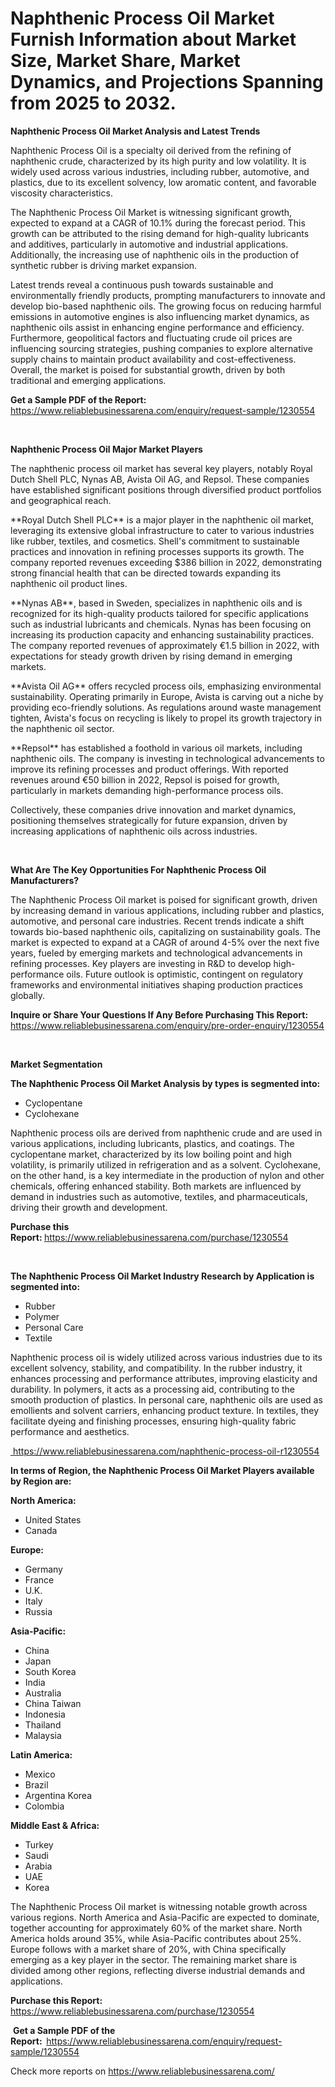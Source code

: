 <p><h1>Naphthenic Process Oil Market Furnish Information about Market Size, Market Share, Market Dynamics, and Projections Spanning from 2025 to 2032.</h1></p><p><strong>Naphthenic Process Oil Market Analysis and Latest Trends</strong></p>
<p><p>Naphthenic Process Oil is a specialty oil derived from the refining of naphthenic crude, characterized by its high purity and low volatility. It is widely used across various industries, including rubber, automotive, and plastics, due to its excellent solvency, low aromatic content, and favorable viscosity characteristics. </p><p>The Naphthenic Process Oil Market is witnessing significant growth, expected to expand at a CAGR of 10.1% during the forecast period. This growth can be attributed to the rising demand for high-quality lubricants and additives, particularly in automotive and industrial applications. Additionally, the increasing use of naphthenic oils in the production of synthetic rubber is driving market expansion. </p><p>Latest trends reveal a continuous push towards sustainable and environmentally friendly products, prompting manufacturers to innovate and develop bio-based naphthenic oils. The growing focus on reducing harmful emissions in automotive engines is also influencing market dynamics, as naphthenic oils assist in enhancing engine performance and efficiency. Furthermore, geopolitical factors and fluctuating crude oil prices are influencing sourcing strategies, pushing companies to explore alternative supply chains to maintain product availability and cost-effectiveness. Overall, the market is poised for substantial growth, driven by both traditional and emerging applications.</p></p>
<p><strong>Get a Sample PDF of the Report:&nbsp;</strong> <a href="https://www.reliablebusinessarena.com/enquiry/request-sample/1230554?utm_campaign=3021&utm_medium=2&utm_source=Github&utm_content=ia&utm_term=01042025&utm_id=naphthenic-process-oil">https://www.reliablebusinessarena.com/enquiry/request-sample/1230554</a></p>
<p>&nbsp;</p>
<p><strong>Naphthenic Process Oil Major Market Players</strong></p>
<p><p>The naphthenic process oil market has several key players, notably Royal Dutch Shell PLC, Nynas AB, Avista Oil AG, and Repsol. These companies have established significant positions through diversified product portfolios and geographical reach.</p><p>**Royal Dutch Shell PLC** is a major player in the naphthenic oil market, leveraging its extensive global infrastructure to cater to various industries like rubber, textiles, and cosmetics. Shell's commitment to sustainable practices and innovation in refining processes supports its growth. The company reported revenues exceeding $386 billion in 2022, demonstrating strong financial health that can be directed towards expanding its naphthenic oil product lines.</p><p>**Nynas AB**, based in Sweden, specializes in naphthenic oils and is recognized for its high-quality products tailored for specific applications such as industrial lubricants and chemicals. Nynas has been focusing on increasing its production capacity and enhancing sustainability practices. The company reported revenues of approximately €1.5 billion in 2022, with expectations for steady growth driven by rising demand in emerging markets.</p><p>**Avista Oil AG** offers recycled process oils, emphasizing environmental sustainability. Operating primarily in Europe, Avista is carving out a niche by providing eco-friendly solutions. As regulations around waste management tighten, Avista's focus on recycling is likely to propel its growth trajectory in the naphthenic oil sector.</p><p>**Repsol** has established a foothold in various oil markets, including naphthenic oils. The company is investing in technological advancements to improve its refining processes and product offerings. With reported revenues around €50 billion in 2022, Repsol is poised for growth, particularly in markets demanding high-performance process oils.</p><p>Collectively, these companies drive innovation and market dynamics, positioning themselves strategically for future expansion, driven by increasing applications of naphthenic oils across industries.</p></p>
<p>&nbsp;</p>
<p><strong>What Are The Key Opportunities For Naphthenic Process Oil Manufacturers?</strong></p>
<p><p>The Naphthenic Process Oil market is poised for significant growth, driven by increasing demand in various applications, including rubber and plastics, automotive, and personal care industries. Recent trends indicate a shift towards bio-based naphthenic oils, capitalizing on sustainability goals. The market is expected to expand at a CAGR of around 4-5% over the next five years, fueled by emerging markets and technological advancements in refining processes. Key players are investing in R&D to develop high-performance oils. Future outlook is optimistic, contingent on regulatory frameworks and environmental initiatives shaping production practices globally.</p></p>
<p><strong>Inquire or Share Your Questions If Any Before Purchasing This Report:</strong> <a href="https://www.reliablebusinessarena.com/enquiry/pre-order-enquiry/1230554?utm_campaign=3021&utm_medium=2&utm_source=Github&utm_content=ia&utm_term=01042025&utm_id=naphthenic-process-oil">https://www.reliablebusinessarena.com/enquiry/pre-order-enquiry/1230554</a></p>
<p>&nbsp;</p>
<p><strong>Market Segmentation</strong></p>
<p><strong>The Naphthenic Process Oil Market Analysis by types is segmented into:</strong></p>
<p><ul><li>Cyclopentane</li><li>Cyclohexane</li></ul></p>
<p><p>Naphthenic process oils are derived from naphthenic crude and are used in various applications, including lubricants, plastics, and coatings. The cyclopentane market, characterized by its low boiling point and high volatility, is primarily utilized in refrigeration and as a solvent. Cyclohexane, on the other hand, is a key intermediate in the production of nylon and other chemicals, offering enhanced stability. Both markets are influenced by demand in industries such as automotive, textiles, and pharmaceuticals, driving their growth and development.</p></p>
<p><strong>Purchase this Report:&nbsp;</strong><a href="https://www.reliablebusinessarena.com/purchase/1230554?utm_campaign=3021&utm_medium=2&utm_source=Github&utm_content=ia&utm_term=01042025&utm_id=naphthenic-process-oil">https://www.reliablebusinessarena.com/purchase/1230554</a></p>
<p>&nbsp;</p>
<p><strong>The Naphthenic Process Oil Market Industry Research by Application is segmented into:</strong></p>
<p><ul><li>Rubber</li><li>Polymer</li><li>Personal Care</li><li>Textile</li></ul></p>
<p><p>Naphthenic process oil is widely utilized across various industries due to its excellent solvency, stability, and compatibility. In the rubber industry, it enhances processing and performance attributes, improving elasticity and durability. In polymers, it acts as a processing aid, contributing to the smooth production of plastics. In personal care, naphthenic oils are used as emollients and solvent carriers, enhancing product texture. In textiles, they facilitate dyeing and finishing processes, ensuring high-quality fabric performance and aesthetics.</p></p>
<p><a href="https://www.reliablebusinessarena.com/naphthenic-process-oil-r1230554?utm_campaign=3021&utm_medium=2&utm_source=Github&utm_content=ia&utm_term=01042025&utm_id=naphthenic-process-oil">&nbsp;https://www.reliablebusinessarena.com/naphthenic-process-oil-r1230554</a></p>
<p><strong>In terms of Region, the Naphthenic Process Oil Market Players available by Region are:</strong></p>
<p>
    <p> <strong> North America: </strong>
        <ul>
            <li>United States</li>
            <li>Canada</li>
        </ul>
        </p> 
    <p> <strong> Europe: </strong>
        <ul>
            <li>Germany</li>
            <li>France</li>
            <li>U.K.</li>
            <li>Italy</li>
            <li>Russia</li>
        </ul>
        </p> 
    <p> <strong> Asia-Pacific: </strong>
        <ul>
            <li>China</li>
            <li>Japan</li>
            <li>South Korea</li>
            <li>India</li>
            <li>Australia</li>
            <li>China Taiwan</li>
            <li>Indonesia</li>
            <li>Thailand</li>
            <li>Malaysia</li>
        </ul>
        </p> 
    <p> <strong> Latin America: </strong>
        <ul>
            <li>Mexico</li>
            <li>Brazil</li>
            <li>Argentina Korea</li>
            <li>Colombia</li>
        </ul>
        </p> 
    <p> <strong> Middle East & Africa: </strong>
        <ul>
            <li>Turkey</li>
            <li>Saudi</li>
            <li>Arabia</li>
            <li>UAE</li>
            <li>Korea</li>
        </ul>
    </p>
    </p>
<p><p>The Naphthenic Process Oil market is witnessing notable growth across various regions. North America and Asia-Pacific are expected to dominate, together accounting for approximately 60% of the market share. North America holds around 35%, while Asia-Pacific contributes about 25%. Europe follows with a market share of 20%, with China specifically emerging as a key player in the sector. The remaining market share is divided among other regions, reflecting diverse industrial demands and applications.</p></p>
<p><strong>Purchase this Report: </strong><a href="https://www.reliablebusinessarena.com/purchase/1230554?utm_campaign=3021&utm_medium=2&utm_source=Github&utm_content=ia&utm_term=01042025&utm_id=naphthenic-process-oil">https://www.reliablebusinessarena.com/purchase/1230554</a></p>
<p>&nbsp;<strong>Get a Sample PDF of the Report:&nbsp;&nbsp;</strong><a href="https://www.reliablebusinessarena.com/enquiry/request-sample/1230554?utm_campaign=3021&utm_medium=2&utm_source=Github&utm_content=ia&utm_term=01042025&utm_id=naphthenic-process-oil">https://www.reliablebusinessarena.com/enquiry/request-sample/1230554</a></p>
<p><strong></strong></p>
<p>Check more reports on <a href="https://www.reliablebusinessarena.com/?utm_campaign=3021&utm_medium=2&utm_source=Github&utm_content=ia&utm_term=01042025&utm_id=naphthenic-process-oil">https://www.reliablebusinessarena.com/</a></p>
